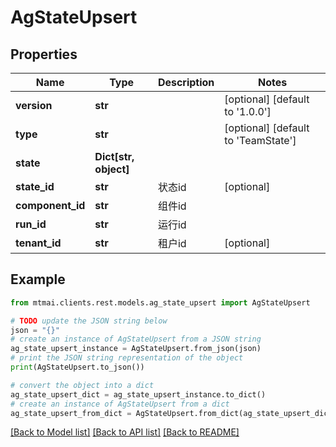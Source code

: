 # AgStateUpsert


## Properties

Name | Type | Description | Notes
------------ | ------------- | ------------- | -------------
**version** | **str** |  | [optional] [default to '1.0.0']
**type** | **str** |  | [optional] [default to 'TeamState']
**state** | **Dict[str, object]** |  | 
**state_id** | **str** | 状态id | [optional] 
**component_id** | **str** | 组件id | 
**run_id** | **str** | 运行id | 
**tenant_id** | **str** | 租户id | [optional] 

## Example

```python
from mtmai.clients.rest.models.ag_state_upsert import AgStateUpsert

# TODO update the JSON string below
json = "{}"
# create an instance of AgStateUpsert from a JSON string
ag_state_upsert_instance = AgStateUpsert.from_json(json)
# print the JSON string representation of the object
print(AgStateUpsert.to_json())

# convert the object into a dict
ag_state_upsert_dict = ag_state_upsert_instance.to_dict()
# create an instance of AgStateUpsert from a dict
ag_state_upsert_from_dict = AgStateUpsert.from_dict(ag_state_upsert_dict)
```
[[Back to Model list]](../README.md#documentation-for-models) [[Back to API list]](../README.md#documentation-for-api-endpoints) [[Back to README]](../README.md)


